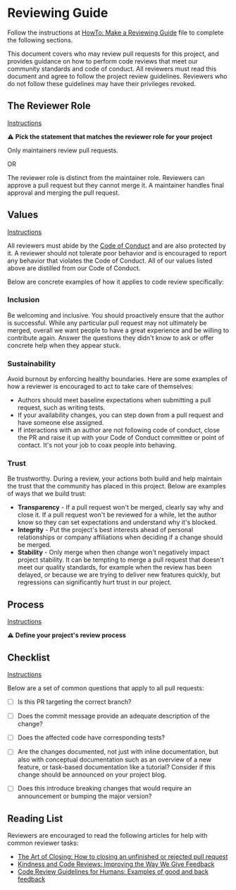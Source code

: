 # Reviewing Guide

Follow the instructions at [HowTo: Make a Reviewing Guide][howto] file to complete the following sections.

This document covers who may review pull requests for this project, and provides guidance on how to perform code reviews that meet our community standards and code of conduct. All reviewers must read this document and agree to follow the project review guidelines. Reviewers who do not follow these guidelines may have their privileges revoked.

[howto]: https://contribute.cncf.io/maintainers/github/templates/recommended/reviewing/

## The Reviewer Role

[Instructions](https://contribute.cncf.io/maintainers/github/templates/recommended/reviewing/#the-reviewing-role)

⚠️ **Pick the statement that matches the reviewer role for your project**

Only maintainers review pull requests.

OR

The reviewer role is distinct from the maintainer role. Reviewers can approve a pull request but they cannot merge it. A maintainer handles final approval and merging the pull request.

## Values

[Instructions](https://contribute.cncf.io/maintainers/github/templates/recommended/reviewing/#values)


All reviewers must abide by the [Code of Conduct](CODE_OF_CONDUCT.md) and are also protected by it. A reviewer should not tolerate poor behavior and is encouraged to report any behavior that violates the Code of Conduct. All of our values listed above are distilled from our Code of Conduct.

Below are concrete examples of how it applies to code review specifically:

### Inclusion

Be welcoming and inclusive. You should proactively ensure that the author is successful. While any particular pull request may not ultimately be merged, overall we want people to have a great experience and be willing to contribute again. Answer the questions they didn't know to ask or offer concrete help when they appear stuck.

### Sustainability

Avoid burnout by enforcing healthy boundaries. Here are some examples of how a reviewer is encouraged to act to take care of themselves:

* Authors should meet baseline expectations when submitting a pull request, such as writing tests.
* If your availability changes, you can step down from a pull request and have someone else assigned.
* If interactions with an author are not following code of conduct, close the PR and raise it up with your Code of Conduct committee or point of contact. It's not your job to coax people into behaving.

### Trust

Be trustworthy. During a review, your actions both build and help maintain the trust that the community has placed in this project. Below are examples of ways that we build trust:

* **Transparency** - If a pull request won't be merged, clearly say why and close it. If a pull request won't be reviewed for a while, let the author know so they can set expectations and understand why it's blocked.
* **Integrity** - Put the project's best interests ahead of personal relationships or company affiliations when deciding if a change should be merged.
* **Stability** - Only merge when then change won't negatively impact project stability. It can be tempting to merge a pull request that doesn't meet our quality standards, for example when the review has been delayed, or because we are trying to deliver new features quickly, but regressions can significantly hurt trust in our project.

## Process

[Instructions](https://contribute.cncf.io/maintainers/github/templates/recommended/reviewing/#process)

⚠️ **Define your project's review process**


## Checklist

[Instructions](https://contribute.cncf.io/maintainers/github/templates/recommended/reviewing/#checklist)

Below are a set of common questions that apply to all pull requests:

- [ ] Is this PR targeting the correct branch?
- [ ] Does the commit message provide an adequate description of the change?
- [ ] Does the affected code have corresponding tests?
- [ ] Are the changes documented, not just with inline documentation, but also with conceptual documentation such as an overview of a new feature, or task-based documentation like a tutorial? Consider if this change should be announced on your project blog.
- [ ] Does this introduce breaking changes that would require an announcement or bumping the major version?


## Reading List

Reviewers are encouraged to read the following articles for help with common reviewer tasks:

* [The Art of Closing: How to closing an unfinished or rejected pull request](https://blog.jessfraz.com/post/the-art-of-closing/)
* [Kindness and Code Reviews: Improving the Way We Give Feedback](https://product.voxmedia.com/2018/8/21/17549400/kindness-and-code-reviews-improving-the-way-we-give-feedback)
* [Code Review Guidelines for Humans: Examples of good and back feedback](https://phauer.com/2018/code-review-guidelines/#code-reviews-guidelines-for-the-reviewer)
